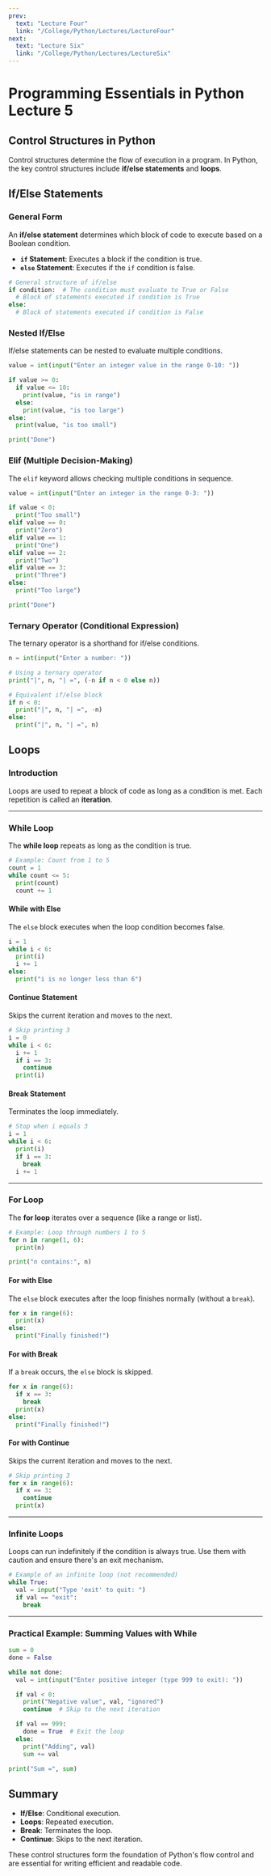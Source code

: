 ```yaml
---
prev:
  text: "Lecture Four"
  link: "/College/Python/Lectures/LectureFour"
next:
  text: "Lecture Six"
  link: "/College/Python/Lectures/LectureSix"
---
```


# Programming Essentials in Python Lecture 5

## Control Structures in Python

Control structures determine the flow of execution in a program. In Python, the key control structures include **if/else statements** and **loops**.

## If/Else Statements

### General Form

An **if/else statement** determines which block of code to execute based on a Boolean condition.

- **`if` Statement**: Executes a block if the condition is true.
- **`else` Statement**: Executes if the `if` condition is false.

```python
# General structure of if/else
if condition:  # The condition must evaluate to True or False
  # Block of statements executed if condition is True
else:
  # Block of statements executed if condition is False
```

### Nested If/Else

If/else statements can be nested to evaluate multiple conditions.

```python
value = int(input("Enter an integer value in the range 0-10: "))

if value >= 0:
  if value <= 10:
    print(value, "is in range")
  else:
    print(value, "is too large")
else:
  print(value, "is too small")

print("Done")
```

### Elif (Multiple Decision-Making)

The `elif` keyword allows checking multiple conditions in sequence.

```python
value = int(input("Enter an integer in the range 0-3: "))

if value < 0:
  print("Too small")
elif value == 0:
  print("Zero")
elif value == 1:
  print("One")
elif value == 2:
  print("Two")
elif value == 3:
  print("Three")
else:
  print("Too large")

print("Done")
```

### Ternary Operator (Conditional Expression)

The ternary operator is a shorthand for if/else conditions.

```python
n = int(input("Enter a number: "))

# Using a ternary operator
print("|", n, "| =", (-n if n < 0 else n))

# Equivalent if/else block
if n < 0:
  print("|", n, "| =", -n)
else:
  print("|", n, "| =", n)
```

## Loops

### Introduction

Loops are used to repeat a block of code as long as a condition is met. Each repetition is called an **iteration**.

---

### While Loop

The **while loop** repeats as long as the condition is true.

```python
# Example: Count from 1 to 5
count = 1
while count <= 5:
  print(count)
  count += 1
```

#### While with Else

The `else` block executes when the loop condition becomes false.

```python
i = 1
while i < 6:
  print(i)
  i += 1
else:
  print("i is no longer less than 6")
```

#### Continue Statement

Skips the current iteration and moves to the next.

```python
# Skip printing 3
i = 0
while i < 6:
  i += 1
  if i == 3:
    continue
  print(i)
```

#### Break Statement

Terminates the loop immediately.

```python
# Stop when i equals 3
i = 1
while i < 6:
  print(i)
  if i == 3:
    break
  i += 1
```

---

### For Loop

The **for loop** iterates over a sequence (like a range or list).

```python
# Example: Loop through numbers 1 to 5
for n in range(1, 6):
  print(n)

print("n contains:", n)
```

#### For with Else

The `else` block executes after the loop finishes normally (without a `break`).

```python
for x in range(6):
  print(x)
else:
  print("Finally finished!")
```

#### For with Break

If a `break` occurs, the `else` block is skipped.

```python
for x in range(6):
  if x == 3:
    break
  print(x)
else:
  print("Finally finished!")
```

#### For with Continue

Skips the current iteration and moves to the next.

```python
# Skip printing 3
for x in range(6):
  if x == 3:
    continue
  print(x)
```

---

### Infinite Loops

Loops can run indefinitely if the condition is always true. Use them with caution and ensure there's an exit mechanism.

```python
# Example of an infinite loop (not recommended)
while True:
  val = input("Type 'exit' to quit: ")
  if val == "exit":
    break
```

---

### Practical Example: Summing Values with While

```python
sum = 0
done = False

while not done:
  val = int(input("Enter positive integer (type 999 to exit): "))

  if val < 0:
    print("Negative value", val, "ignored")
    continue  # Skip to the next iteration

  if val == 999:
    done = True  # Exit the loop
  else:
    print("Adding", val)
    sum += val

print("Sum =", sum)
```

## Summary

- **If/Else**: Conditional execution.
- **Loops**: Repeated execution.
- **Break**: Terminates the loop.
- **Continue**: Skips to the next iteration.

These control structures form the foundation of Python's flow control and are essential for writing efficient and readable code.
